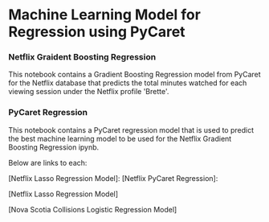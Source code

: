# Machine Learning Model for Regression using PyCaret

### Netflix Graident Boosting Regression

This notebook contains a Gradient Boosting Regression model from PyCaret for the Netflix database that predicts the total minutes watched for each viewing session under the Netflix profile 'Brette'.

### PyCaret Regression 

This notebook contains a PyCaret regression model that is used to predict the best machine learning model to be used for the Netflix Gradient Boosting Regression ipynb.

Below are links to each:

[Netflix Lasso Regression Model]: 
[Netflix PyCaret Regression]: 

[Netflix Lasso Regression Model]

[Nova Scotia Collisions Logistic Regression Model]


